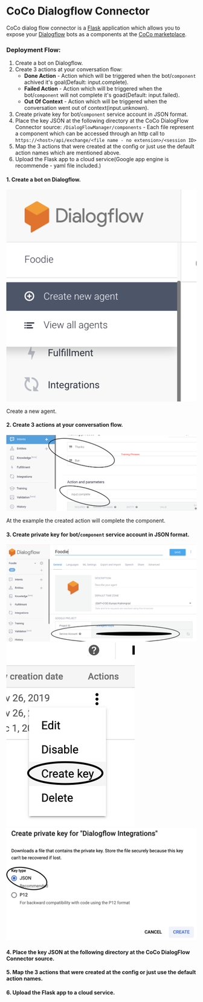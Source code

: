 # CoCo Dialogflow Connector

CoCo dialog flow connector is a [Flask](http://flask.palletsprojects.com/en/1.1.x/ "Flask") application which allows you to expose your [Dialogflow](https://dialogflow.cloud.google.com/ "Dialw") bots as a components at the [CoCo marketplace](https://marketplace.conversationalcomponents.com/ "CoCo marketplace").

### Deployment Flow:

1. Create a bot on Dialogflow.
2. Create 3 actions at your conversation flow:
	- **Done Action** - Action which will be triggered when the bot/`component` achived it's goal(Default: input.complete).
	- **Failed Action** - Action which will be triggered when the bot/`component` will not complete it's goad(Default: input.failed).  
	- **Out Of Context** - Action which will be triggered when the conversation went out of context(input.unknown).
3. Create private key for bot/`component`  service account in JSON format.
4. Place the key JSON at the following directory at the CoCo DialogFlow Connector source:
`/DialogFlowManager/components` - Each file represent a component which can be accessed through an http call to` https://<host>/api/exchange/<file name - no extension>/<session ID>`
5. Map the 3 actions that were created at the config or just use the default action names which are mentioned above.
6. Upload the Flask app to a cloud service(Google app engine is recommende - yaml file included.)



#### 1. Create a bot on Dialogflow.

 ![Create a new agent.](/Screenshots/1CreateBot.png)

 Create a new agent.

 #### 2. Create 3 actions at your conversation flow.

 ![Create relevant action.](/Screenshots/2CreateActions.png)

 At the example the created action will complete the component.

 #### 3. Create private key for bot/`component`  service account in JSON format.

 ![Create key for service account.](/Screenshots/3CreateKeyForServiceAccount.png)
 ![Create key for service account, Create key button.](/Screenshots/4CreateKeyForServiceAccount.png)
 ![Create key for service account, Choose JSON.](/Screenshots/5CreateKeyForServiceAccount.png)


 #### 4. Place the key JSON at the following directory at the CoCo DialogFlow Connector source.

 #### 5. Map the 3 actions that were created at the config or just use the default action names.

 #### 6. Upload the Flask app to a cloud service.


